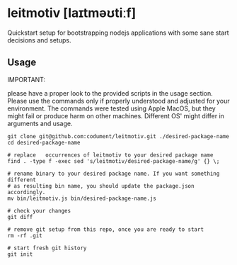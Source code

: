 # leitmotiv [laɪtməʊtiːf]

Quickstart setup for bootstrapping nodejs applications with some sane start decisions and setups.

## Usage

IMPORTANT:

please have a proper look to the provided scripts in the usage section.
Please use the commands only if properly understood and adjusted for
your environment.
The commands were tested using Apple MacOS, but they might fail or produce harm
on other machines. Different OS' might differ in arguments and usage.

```
git clone git@github.com:codument/leitmotiv.git ./desired-package-name
cd desired-package-name

# replace   occurrences of leitmotiv to your desired package name
find . -type f -exec sed 's/leitmotiv/desired-package-name/g' {} \;

# rename binary to your desired package name. If you want something different
# as resulting bin name, you should update the package.json accordingly.
mv bin/leitmotiv.js bin/desired-package-name.js

# check your changes
git diff

# remove git setup from this repo, once you are ready to start
rm -rf .git

# start fresh git history
git init
```
